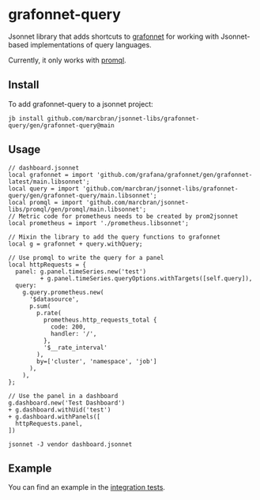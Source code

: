 # grafonnet-query

Jsonnet library that adds shortcuts to [grafonnet](https://github.com/grafana/grafonnet) for working with Jsonnet-based implementations of query languages.

Currently, it only works with [promql](../promql).

## Install

To add grafonnet-query to a jsonnet project:

```console
jb install github.com/marcbran/jsonnet-libs/grafonnet-query/gen/grafonnet-query@main
```

## Usage

```jsonnet
// dashboard.jsonnet
local grafonnet = import 'github.com/grafana/grafonnet/gen/grafonnet-latest/main.libsonnet';
local query = import 'github.com/marcbran/jsonnet-libs/grafonnet-query/gen/grafonnet-query/main.libsonnet';
local promql = import 'github.com/marcbran/jsonnet-libs/promql/gen/promql/main.libsonnet';
// Metric code for prometheus needs to be created by prom2jsonnet
local prometheus = import './prometheus.libsonnet';

// Mixin the library to add the query functions to grafonnet
local g = grafonnet + query.withQuery;

// Use promql to write the query for a panel
local httpRequests = {
  panel: g.panel.timeSeries.new('test')
         + g.panel.timeSeries.queryOptions.withTargets([self.query]),
  query:
    g.query.prometheus.new(
      '$datasource',
      p.sum(
        p.rate(
          prometheus.http_requests_total {
            code: 200,
            handler: '/',
          },
          '$__rate_interval'
        ),
        by=['cluster', 'namespace', 'job']
      ),
    ),
};

// Use the panel in a dashboard
g.dashboard.new('Test Dashboard')
+ g.dashboard.withUid('test')
+ g.dashboard.withPanels([
  httpRequests.panel,
])
```

```console
jsonnet -J vendor dashboard.jsonnet
```

## Example

You can find an example in the [integration tests](./it/main.jsonnet).
